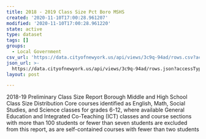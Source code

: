 ```yaml
---
title: 2018 - 2019 Class Size Pct Boro MSHS
created: '2020-11-10T17:00:28.961207'
modified: '2020-11-10T17:00:28.961220'
state: active
type: dataset
tags: []
groups:
  - Local Government
csv_url: 'https://data.cityofnewyork.us/api/views/3c9q-94ad/rows.csv?accessType=DOWNLOAD'
json_url: >-
  https://data.cityofnewyork.us/api/views/3c9q-94ad/rows.json?accessType=DOWNLOAD
layout: post

---
```

2018-19 Preliminary Class Size Report Borough Middle and High School Class Size Distribution
Core courses identified as English, Math, Social Studies, and Science classes for grades 6-12, where available
General Education and Integrated Co-Teaching (ICT) classes and course sections with more than 100 students or fewer than seven students are excluded from this report, as are self-contained courses with fewer than two students
